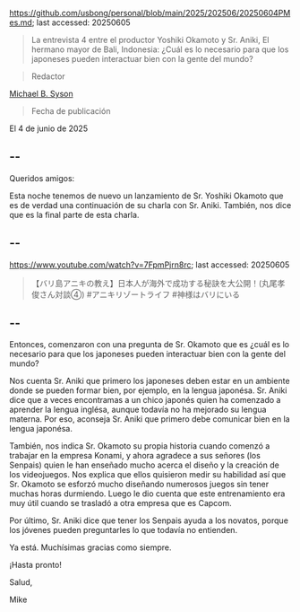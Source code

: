 https://github.com/usbong/personal/blob/main/2025/202506/20250604PMes.md; last accessed: 20250605

> La entrevista 4 entre el productor Yoshiki Okamoto y Sr. Aniki, El hermano mayor de Bali, Indonesia: ¿Cuál es lo necesario para que los japoneses pueden interactuar bien con la gente del mundo?

> Redactor

[Michael B. Syson](https://www.linkedin.com/in/michaelsyson/)

> Fecha de publicación

El 4 de junio de 2025

## --

Queridos amigos:

Esta noche tenemos de nuevo un lanzamiento de Sr. Yoshiki Okamoto que es de verdad una continuación de su charla con Sr. Aniki. También, nos dice que es la final parte de esta charla.

## --

https://www.youtube.com/watch?v=7FpmPjrn8rc; last accessed: 20250605

> 【バリ島アニキの教え】日本人が海外で成功する秘訣を大公開！(丸尾孝俊さん対談④) #アニキリゾートライフ #神様はバリにいる

## --

Entonces, comenzaron con una pregunta de Sr. Okamoto que es ¿cuál es lo necesario para que los japoneses pueden interactuar bien con la gente del mundo?

Nos cuenta Sr. Aniki que primero los japoneses deben estar en un ambiente donde se pueden formar bien, por ejemplo, en la lengua japonésa. Sr. Aniki dice que a veces encontramas a un chico japonés quien ha comenzado a aprender la lengua inglésa, aunque todavía no ha mejorado su lengua materna. Por eso, aconseja Sr. Aniki que primero debe comunicar bien en la lengua japonésa.

También, nos indica Sr. Okamoto su propia historia cuando comenzó a trabajar en la empresa Konami, y ahora agradece a sus señores (los Senpais) quien le han enseñado mucho acerca el diseño y la creación de los videojuegos. Nos explica que ellos quisieron medir su habilidad así que Sr. Okamoto se esforzó mucho diseñando numerosos juegos sin tener muchas horas durmiendo. Luego le dio cuenta que este entrenamiento era muy útil cuando se trasladó a otra empresa que es Capcom.

Por último, Sr. Aniki dice que tener los Senpais ayuda a los novatos, porque los jóvenes pueden preguntarles lo que todavía no entienden.

Ya está. Muchísimas gracias como siempre.

¡Hasta pronto!

Salud,

Mike
